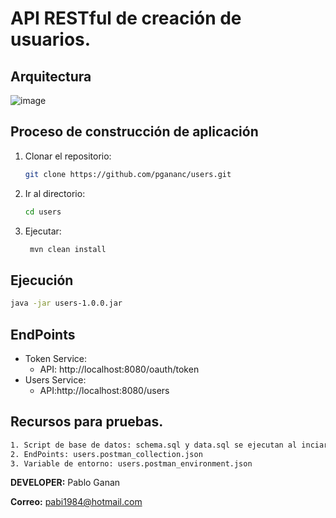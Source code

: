 # API RESTful de creación de usuarios.
## Arquitectura
![image](https://github.com/user-attachments/assets/5cb16a58-ebbc-4fe3-827a-e65d4ed7cc5a)



## Proceso de construcción de aplicación

1. Clonar el repositorio:

   ```bash
   git clone https://github.com/pgananc/users.git

   ```

2. Ir al directorio:

   ```bash
   cd users
3. Ejecutar:

   ```bash
    mvn clean install
    ```
## Ejecución
 ```bash
java -jar users-1.0.0.jar
 ```
## EndPoints
- Token Service:
  - API: http://localhost:8080/oauth/token
- Users Service:
  - API:http://localhost:8080/users
    
## Recursos para pruebas.

```bash
1. Script de base de datos: schema.sql y data.sql se ejecutan al inciar la aplicación.
2. EndPoints: users.postman_collection.json
3. Variable de entorno: users.postman_environment.json

```




**DEVELOPER:** Pablo Ganan

**Correo:** pabi1984@hotmail.com
